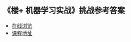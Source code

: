 ## 《楼+ 机器学习实战》挑战参考答案

- [在线浏览](https://nbviewer.jupyter.org/github/shiyanlou/louplus-ml/tree/master/)
- [课程地址](https://www.shiyanlou.com/louplus/ml)
